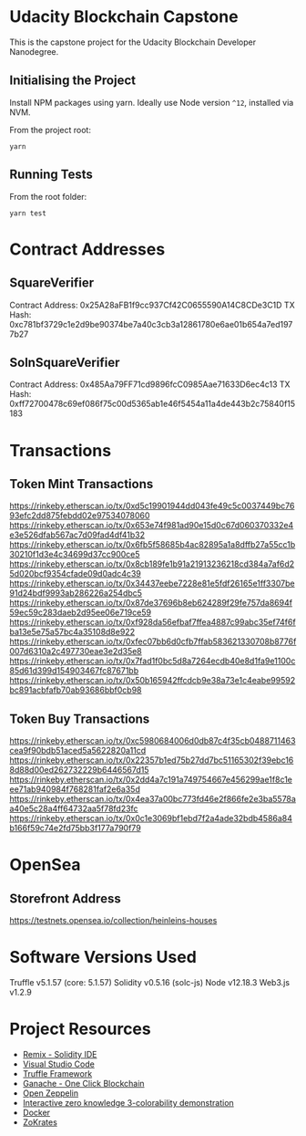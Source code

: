 # Udacity Blockchain Capstone

This is the capstone project for the Udacity Blockchain Developer Nanodegree. 


## Initialising the Project

Install NPM packages using yarn. Ideally use Node version `^12`, installed via NVM.

From the project root:

`yarn`

## Running Tests

From the root folder:

`yarn test`

# Contract Addresses

## SquareVerifier

Contract Address: 0x25A28aFB1f9cc937Cf42C0655590A14C8CDe3C1D
TX Hash: 0xc781bf3729c1e2d9be90374be7a40c3cb3a12861780e6ae01b654a7ed1977b27

## SolnSquareVerifier

Contract Address: 0x485Aa79FF71cd9896fcC0985Aae71633D6ec4c13
TX Hash: 0xff72700478c69ef086f75c00d5365ab1e46f5454a11a4de443b2c75840f15183

# Transactions

## Token Mint Transactions
https://rinkeby.etherscan.io/tx/0xd5c19901944dd043fe49c5c0037449bc7693efc2dd875febdd02e97534078060
https://rinkeby.etherscan.io/tx/0x653e74f981ad90e15d0c67d060370332e4e3e526dfab567ac7d09fad4df41b32
https://rinkeby.etherscan.io/tx/0x6fb5f58685b4ac82895a1a8dffb27a55cc1b30210f1d3e4c34699d37cc900ce5
https://rinkeby.etherscan.io/tx/0x8cb189fe1b91a21913236218cd384a7af6d25d020bcf9354cfade09d0adc4c39
https://rinkeby.etherscan.io/tx/0x34437eebe7228e81e5fdf26165e1ff3307be91d24bdf9993ab286226a254dbc5
https://rinkeby.etherscan.io/tx/0x87de37696b8eb624289f29fe757da8694f59ec59c283daeb2d95ee06e719ce59
https://rinkeby.etherscan.io/tx/0xf928da56efbaf7ffea4887c99abc35ef74f6fba13e5e75a57bc4a35108d8e922
https://rinkeby.etherscan.io/tx/0xfec07bb6d0cfb7ffab583621330708b8776f007d6310a2c497730eae3e2d35e8
https://rinkeby.etherscan.io/tx/0x7fad1f0bc5d8a7264ecdb40e8d1fa9e1100c85d61d399d154903467fc87671bb
https://rinkeby.etherscan.io/tx/0x50b165942ffcdcb9e38a73e1c4eabe99592bc891acbfafb70ab93686bbf0cb98


## Token Buy Transactions

https://rinkeby.etherscan.io/tx/0xc5980684006d0db87c4f35cb0488711463cea9f90bdb51aced5a5622820a11cd
https://rinkeby.etherscan.io/tx/0x22357b1ed75b27dd7bc51165302f39ebc168d88d00ed262732229b6446567d15
https://rinkeby.etherscan.io/tx/0x2dd4a7c191a749754667e456299ae1f8c1eee71ab940984f768281faf2e6a35d
https://rinkeby.etherscan.io/tx/0x4ea37a00bc773fd46e2f866fe2e3ba5578aa40e5c28a4ff64732aa5f78fd23fc
https://rinkeby.etherscan.io/tx/0x0c1e3069bf1ebd7f2a4ade32bdb4586a84b166f59c74e2fd75bb3f177a790f79


# OpenSea

## Storefront Address

https://testnets.opensea.io/collection/heinleins-houses
# Software Versions Used
Truffle v5.1.57 (core: 5.1.57)
Solidity v0.5.16 (solc-js)
Node v12.18.3
Web3.js v1.2.9

# Project Resources

* [Remix - Solidity IDE](https://remix.ethereum.org/)
* [Visual Studio Code](https://code.visualstudio.com/)
* [Truffle Framework](https://truffleframework.com/)
* [Ganache - One Click Blockchain](https://truffleframework.com/ganache)
* [Open Zeppelin ](https://openzeppelin.org/)
* [Interactive zero knowledge 3-colorability demonstration](http://web.mit.edu/~ezyang/Public/graph/svg.html)
* [Docker](https://docs.docker.com/install/)
* [ZoKrates](https://github.com/Zokrates/ZoKrates)

